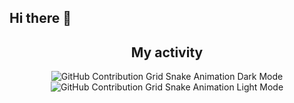 ## Hi there 👋

<div align="center">
  <h2>My activity</h2>
  <img src="https://raw.githubusercontent.com/4mg1n3/4mg1n3/output/github-contribution-grid-snake-dark.svg#gh-dark-mode-only" alt="GitHub Contribution Grid Snake Animation Dark Mode"/>
  <img src="https://raw.githubusercontent.com/4mg1n3/4mg1n3/output/github-contribution-grid-snake.svg#gh-light-mode-only" alt="GitHub Contribution Grid Snake Animation Light Mode"/>
</div>
